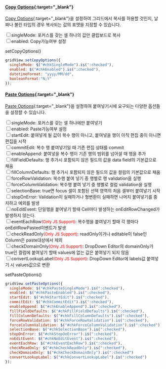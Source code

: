#### [Copy Options](http://help.realgrid.com/api/types/CopyOptions/){:target="_blank"}
[Copy Options](http://help.realgrid.com/api/types/CopyOptions/){:target="_blank"}을 설정하여 그리드에서 복사를 허용할 것인지, 날짜나 불린 타입의 경우 복사되는 값의 포맷을 지정할 수 있습니다. 

<input type="checkbox" id="chkSingleMode">singleMode: 포커스를 갖는 셀 하나의 값만 클립보드로 복사  
<input type="checkbox" id="chkEnabled">enabled: Copy가능여부 설정  

<a class="btn primary small round lowercase" id="btnSetCopyOptions">setCopyOptions()
</a>

```js
gridView.setCopyOptions({
  singleMode: $("#chkSingleMode").is(":checked"),
  enabled: $("#chkEnabled").is(":checked"),
  datetimeFormat: "yyyy/MM/dd",
  booleanFormat:"N;Y"
});
```


#### [Paste Options](http://help.realgrid.com/api/types/PasteOptions/){:target="_blank"}
[Paste Options](http://help.realgrid.com/api/types/PasteOptions/){:target="_blank"}을 설정하여 붙여넣기시에 요구되는 다양한 옵션들을 설정할 수 있습니다.    

<input type="checkbox" id="chkPasteSingleMode">singleMode: 포커스를 갖는 셀 하나에만 붙여넣기    
<input type="checkbox" id="chkPasteEnabled">enabled: Paste가능여부 설정    
<input type="checkbox" id="chkStartEdit">startEdit: 붙여넣게 될 값이 복수 행이 아니고, 붙여넣을 행이 아직 편집 중이 아니면 편집을 시작    
<input type="checkbox" id="chkCommitEdit">commitEdit: 복수 행 붙여넣기일 때 기존 편집 상태를 commit    
<input type="checkbox" id="chkEnableAppend">enableAppend: 붙여넣을 복수 행이 기존 행의 범위를 넘어설 때 행을 추가  
<input type="checkbox" id="chkFillFieldDefaults">fillFieldDefaults: 행 추가시 포함되지 않은 필드의 값을 data field의 기본값으로 채움  
<input type="checkbox" id="chkFillColumnDefaults">fillColumnDefaults: 행 추가시 포함되지 않은 필드의 값을 컬럼의 기본값으로 채움  
<input type="checkbox" id="chkForceRowValidation">forceRowValidation: 복수행 붙여 넣기 중 행별로 행 validation을 실행  
<input type="checkbox" id="chkForceColumnValidation">forceColumnValidation: 복수행 붙여 넣기 중 행별로 컬럼 validation을 실행  
<input type="checkbox" id="chkSelectionBase">selectionBase: true면 focus 셀이 포함된 선택 영역의 처음 셀부터 붙여넣기 시작  
<input type="checkbox" id="chkStopOnError">stopOnError: Validation이 실패하거나 형변환이 실패하면 나머지 붙여넣기를 중지하고 예외를 발생  
<input type="checkbox" id="chkNoEditEvent">noEditEvent: 단일행을 붙여넣기 할때 Cell마다 발생하는 onEditRowChanged가 발생하지 않는다.  
<input type="checkbox" id="chkEventEachRow">eventEachRow<font size="2" color="red">(Only JS Support)</font>: 복수행을 붙여넣기 할때 각 행마다 onEditRowPasted이벤트가 발생    
<input type="checkbox" id="chkCheckReadOnly">checkReadOnly<font size="2" color="red">(Only JS Support)</font>: readOnly이거나 editable이 false인 Column은 paste대상에서 제외  
<input type="checkbox" id="chkCheckDomainOnly">checkDomainOnly<font size="2" color="red">(Only JS Support)</font>: DropDown Editor의 domainOnly가 true인 컬럼에 붙여넣기 할때 values에 없는 값은 붙여넣기 되지 않음    
<input type="checkbox" id="chkConvertLookupLabel">convertLookupLabel<font size="2" color="red">(Only JS Support)</font>: DropDown Editor에 labels값 붙여넣기 시 values값으로 변환 

<a class="btn primary small round lowercase" id="btnSetPasteOptions">setPasteOptions()
</a>

```js
gridView.setPasteOptions({
  singleMode: $("#chkPasteSingleMode").is(":checked"),
  enabled: $("#chkPasteEnabled").is(":checked"),
  startEdit: $("#chkStartEdit").is(":checked"),
  commitEdit: $("#chkCommitEdit").is(":checked"),
  enableAppend: $("#chkEnableAppend").is(":checked"),
  fillFieldDefaults: $("#chkFillFieldDefaults").is(":checked"),
  fillColumnDefaults: $("#chkFillColumnDefaults").is(":checked"),
  forceRowValidation: $("#chkForceRowValidation").is(":checked"),
  forceColumnValidation: $("#chkForceColumnValidation").is(":checked"),
  selectionBase: $("#chkSelectionBase").is(":checked"),
  stopOnError: $("#chkStopOnError").is(":checked"),
  noEditEvent: $("#chkNoEditEvent").is(":checked"),
  eventEachRow: $("#chkEventEachRow").is(":checked"),
  checkReadOnly: $("#chkCheckReadOnly").is(":checked"),
  checkDomainOnly: $("#chkCheckDomainOnly").is(":checked")
  convertLookupLabel: $("#chkConvertLookupLabel").is(":checked")
});
```
<script>
  $('#btnSetCopyOptions').click(function() {
    gridView.setCopyOptions({
      singleMode: $("#chkSingleMode").is(":checked"),
      enabled: $("#chkEnabled").is(":checked"),
      datetimeFormat: "yyyy/MM/dd",
      booleanFormat:"N;Y"
    });
  });

  $('#btnSetPasteOptions').click(function() {
    gridView.setPasteOptions({
      singleMode: $("#chkPasteSingleMode").is(":checked"),
      enabled: $("#chkPasteEnabled").is(":checked"),
      startEdit: $("#chkStartEdit").is(":checked"),
      commitEdit: $("#chkCommitEdit").is(":checked"),
      enableAppend: $("#chkEnableAppend").is(":checked"),
      fillFieldDefaults: $("#chkFillFieldDefaults").is(":checked"),
      fillColumnDefaults: $("#chkFillColumnDefaults").is(":checked"),
      forceRowValidation: $("#chkForceRowValidation").is(":checked"),
      forceColumnValidation: $("#chkForceColumnValidation").is(":checked"),
      selectionBase: $("#chkSelectionBase").is(":checked"),
      stopOnError: $("#chkStopOnError").is(":checked"),
      noEditEvent: $("#chkNoEditEvent").is(":checked"),
      eventEachRow: $("#chkEventEachRow").is(":checked"),
      checkReadOnly: $("#chkCheckReadOnly").is(":checked"),
      checkDomainOnly: $("#chkCheckDomainOnly").is(":checked")
      convertLookupLabel: $("#chkConvertLookupLabel").is(":checked")
    });
  });  


</script>
